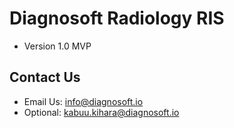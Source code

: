 # Diagnosoft Radiology RIS	
- Version 1.0 MVP 

## Contact Us

- Email Us: info@diagnosoft.io
- Optional: kabuu.kihara@diagnosoft.io
